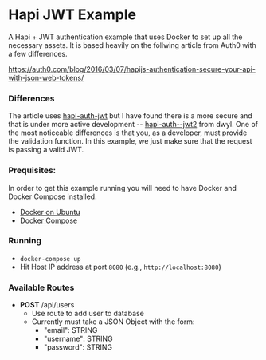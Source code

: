 # Hapi JWT Example

A Hapi + JWT authentication example that uses Docker to set up all the necessary assets. It
is based heavily on the follwing article from Auth0 with a few differences.

https://auth0.com/blog/2016/03/07/hapijs-authentication-secure-your-api-with-json-web-tokens/

### Differences

The article uses [hapi-auth-jwt](https://github.com/ryanfitz/hapi-auth-jwt) but I have found there is a more secure and that is under
more active development -- [hapi-auth--jwt2](https://github.com/dwyl/hapi-auth-jwt2) from dwyl. One of the most noticeable differences is that you, as a developer, must provide the validation function. In this example, we just make sure that the request is passing a valid JWT.

### Prequisites:

  In order to get this example running you will need to have Docker and Docker Compose installed.

 - [Docker on Ubuntu](https://docs.docker.com/engine/installation/linux/ubuntulinux/)
 - [Docker Compose](https://docs.docker.com/compose/install/)


### Running
- `docker-compose up`
- Hit Host IP address at port `8080` (e.g., `http://localhost:8080`)


### Available Routes

- **POST** /api/users
  - Use route to add user to database
  - Currently must take a JSON Object with the form:
    - "email": STRING
    - "username": STRING
    - "password": STRING
